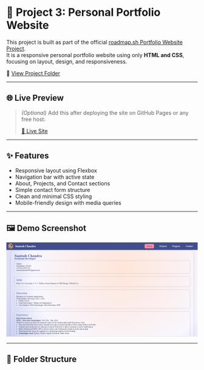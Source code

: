 # 💼 Project 3: Personal Portfolio Website

This project is built as part of the official [roadmap.sh Portfolio Website Project](https://roadmap.sh/projects/portfolio-website).  
It is a responsive personal portfolio website using only **HTML and CSS**, focusing on layout, design, and responsiveness.

📁 [View Project Folder](https://github.com/SaNtOsH6099/Frontend-Projects-From-Roadmap.sh/tree/main/Project%203%20Personal%20portfolio)

---

## 🌐 Live Preview

> *(Optional)* Add this after deploying the site on GitHub Pages or any free host:
>
> [🔗 Live Site](https://SaNtOsH6099.github.io/Frontend-Projects-From-Roadmap.sh/Project%203%20Personal%20portfolio/)

---

## ✨ Features

- Responsive layout using Flexbox
- Navigation bar with active state
- About, Projects, and Contact sections
- Simple contact form structure
- Clean and minimal CSS styling
- Mobile-friendly design with media queries

---

## 🖼️ Demo Screenshot

![Demo](./assets/demo.png)

---

## 📁 Folder Structure

